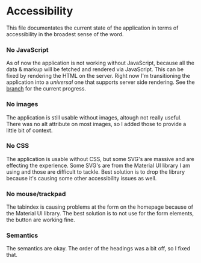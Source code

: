 # Accessibility

This file documentates the current state of the application in terms of accessibility in the broadest sense of the word.

### No JavaScript
As of now the application is not working without JavaScript, because all the data & markup will be fetched and rendered via JavaScript.
This can be fixed by rendering the HTML on the server. Right now I'm transitioning the application into a _universal_ one that supports server side rendering.
See the [branch](https://github.com/reauv/minor-funda/tree/feature/universal) for the current progress.

### No images
The application is still usable without images, altough not really useful.
There was no alt attribute on most images, so I added those to provide a little bit of context.

### No CSS
The application is usable without CSS, but some SVG's are massive and are effecting the experience.
Some SVG's are from the Material UI library I am using and those are difficult to tackle.
Best solution is to drop the library because it's causing some other accessibility issues as well.

### No mouse/trackpad
The tabindex is causing problems at the form on the homepage because of the Material UI library.
The best solution is to not use for the form elements, the button are working fine.

### Semantics
The semantics are okay. The order of the headings was a bit off, so I fixed that.
